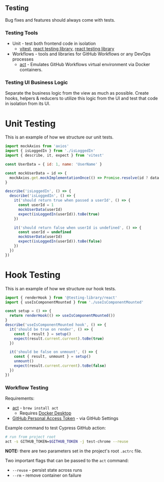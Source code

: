 ## Testing

Bug fixes and features should always come with tests.

### Testing Tools

- Unit - test both frontend code in isolation
  - [vitest](https://vitest.dev/guide/), [react testing library](https://testing-library.com/docs/react-testing-library/intro/), [react testing library](https://testing-library.com/docs/react-testing-library/api/#renderhook)
- Workflows - tools and libraries for GitHub Workflows or any DevOps processes
  - [act](https://github.com/nektos/act) - Emulates GitHub Workflows virtual environment via Docker containers.

### Testing UI Business Logic

Separate the business logic from the view as much as possible. Create hooks, helpers & reducers to utilize this logic from the UI and test that code in isolation from its UI.

# Unit Testing

This is an example of how we structure our unit tests.

```js
import mockAxios from 'axios'
import { isLoggedIn } from './isLoggedIn'
import { describe, it, expect } from 'vitest'

const UserData = { id: 1, name: 'UserName' }

const mockUserData = id => {
  mockAxios.get.mockImplementationOnce(() => Promise.resolve(id ? data : undefined))
}

describe('isLoggedIn', () => {
  describe('isLoggedIn', () => {
    it('should return true when passed a userId', () => {
      const userId = 1
      mockUserData(userId)
      expect(isLoggedIn(userId)).toBe(true)
    })

    it('should return false when userId is undefined', () => {
      const userId = undefined
      mockUserData(userId)
      expect(isLoggedIn(userId)).toBe(false)
    })
  })
})
```

# Hook Testing

This is an example of how we structure our hook tests.

```js
import { renderHook } from '@testing-library/react'
import { useIsComponentMounted } from './useIsComponentMounted'

const setup = () => {
  return renderHook(() => useIsComponentMounted())
}
describe('useIsComponentMounted hook', () => {
  it('should be true on render', () => {
    const { result } = setup()
    expect(result.current.current).toBe(true)
  })

  it('should be false on unmount', () => {
    const { result, unmount } = setup()
    unmount()
    expect(result.current.current).toBe(false)
  })
})
```

### Workflow Testing

Requirements: 
- [act](https://github.com/nektos/act) - `brew install act`
  - Requires [Docker Desktop](https://docs.docker.com/get-docker/)
- [GitHub Personal Access Token](https://docs.github.com/en/actions/security-guides/automatic-token-authentication) - via GitHub Settings

Example command to test Cypress GitHub action:
```sh
# run from project root
act -s GITHUB_TOKEN=$GITHUB_TOKEN -j test-chrome --reuse
```

**NOTE:** there are two parameters set in the project's root `.actrc` file.

Two important flags that can be passed to the `act` command:
- `--reuse` - persist state across runs
- `--rm` - remove container on failure 

